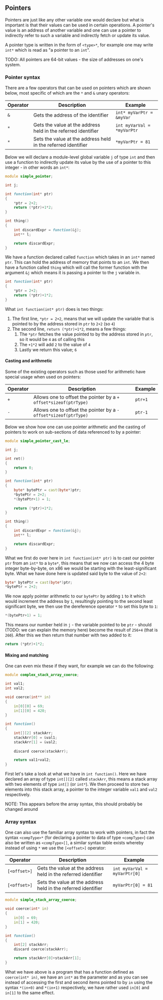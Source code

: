 ## Pointers

Pointers are just like any other variable one would declare but what is important is that
their values can be used in certain operations. A pointer's value is an address of another
variable and one can use a pointer to indirectly refer to such a variable and indirectly
fetch or update its value.

A pointer type is written in the form of `<type>*`, for example one may write `int*` which
is read as "a pointer to an `int`".

TODO: All pointers are 64-bit values - the size of addresses on one's system.

### Pointer syntax

There are a few operators that can be used on pointers which are shown below, most specific of which are the `*` and `&` unary operators:

| Operator | Description | Example|
|----------|-------------|--------|
| `&`      | Gets the address of the identifier | `int* myVarPtr = &myVar`   |
| `*`      | Gets the value at the address held in the referred identifier | `int myVarVal = *myVarPtr` |
| `*`      | Sets the value at the address held in the referred identifier | `*myVarPtr = 81` |

Below we will declare a module-level global variable `j` of type `int` and then use a function to indirectly update its value by the use of a pointer to this integer - in other words an `int*`:

```{.d numberLines=1}
module simple_pointer;

int j;

int function(int* ptr)
{
    *ptr = 2+2;
    return (*ptr)+1*2;
}

int thing()
{
    int discardExpr = function(&j);
    int** l;

    return discardExpr;
}
```

We have a function declared called `function` which takes in an `int*` named `ptr`. This can hold the address of memory that points to an `int`. We then have a function called `thing` which will call the former function with the argument `&j` which means it is passing a pointer to the `j` variable in.

```{.d numberLines=1}
int function(int* ptr)
{
    *ptr = 2+2;
    return (*ptr)+1*2;
}
```

What `int function(int* ptr)` does is two things:

1. The first line, `*ptr = 2+2`, means that we will update the variable that is pointed to by the address stored in `ptr` to `2+2` (so `4`)
2. The second line, `return (*ptr)+1*2`, means a few things:
    1. The `*ptr` fetches the value pointed to by the address stored in `ptr`, so it would be `4` as of calling this
    2. The `+1*2` will add `2` to the value of `4`
    3. Lastly we return this value; `6`

#### Casting and arithmetic

Some of the existing operators such as those used for arithmetic have special usage when used on pointers:

| Operator | Description | Example|
|----------|-------------|--------|
| `+`      | Allows one to offset the pointer by a `+ offset*sizeof(ptrType)` | `ptr+1` |
| `-`      | Allows one to offset the pointer by a `- offset*sizeof(ptrType)` | `ptr-1` |

Below we show how one can use pointer arithmetic and the casting of pointers to work on sub-sections of data referenced to by a pointer:

```{.d linenums="1" hl_lines="12-14"}
module simple_pointer_cast_le;

int j;

int ret()
{
    return 0;
}

int function(int* ptr)
{
    byte* bytePtr = cast(byte*)ptr;
    *bytePtr = 2+2;
    *(bytePtr+1) = 1;
    
    return (*ptr)+1*2;
}

int thing()
{
    int discardExpr = function(&j);
    int** l;

    return discardExpr;
}
```

What we first do over here in `int function(int* ptr)` is to cast our pointer `ptr` from an `int*` to a `byte*`, this means that we now can access the 4 byte integer byte-by-byte, on x86 we would be starting with the least-significant byte. What we have done here is updated said byte to the value of `2+2`:

```{.d linenums="1"}
byte* bytePtr = cast(byte*)ptr;
*bytePtr = 2+2;
```

We now apply pointer arithmetic to our `bytePtr` by adding `1` to it which would increment the address by `1`, resultingly pointing to the second least significant byte, we then use the dereference operator `*` to set this byte to `1`:

```{.d linenums="1"}
*(bytePtr+1) = 1;

```

This means our number held in `j` - the variable pointed to be `ptr` - should (TODO: we can explain the memory here) become the result of `256+4` (that is `260`). After this we then return that number with two added to it:

```{.d linenums="1"}
return (*ptr)+1*2;
```

#### Mixing and matching

One can even mix these if they want, for example we can do the following:

```{.d numberLines=1}
module complex_stack_array_coerce;

int val1;
int val2;

void coerce(int** in)
{
    in[0][0] = 69;
    in[1][0] = 420;
}

int function()
{
    int[][2] stackArr;
    stackArr[0] = &val1;
    stackArr[1] = &val2;
    
    discard coerce(stackArr);

    return val1+val2;
}
```

First let's take a look at what we have in `int function()`. Here we have declared an array of type `int[][2]` called `stackArr`, this means a stack array with two elements of type `int[]` (or `int*`). We then proceed to store two elements into this stack array, a pointer to the integer variable `val1` and `val2` respectively.

NOTE: This appears before the array syntax, this should probably be changed around

### Array syntax

One can also use the familiar array syntax to work with pointers, in fact the syntax `<compType>*` (for declaring a pointer to data of type `<compType>`) can also be written as `<compType>[]`, a similar syntax table exists whereby instead of using `*` we use the `[<offset>]` operator:

| Operator | Description | Example|
|----------|-------------|--------|
| `[<offset>]`      | Gets the value at the address held in the referred identifier | `int myVarVal = myVarPtr[0]` |
| `[<offset>]`      | Sets the value at the address held in the referred identifier | `myVarPtr[0] = 81` |

```{.d numberLines="1"}
module simple_stack_array_coerce;

void coerce(int* in)
{
    in[0] = 69;
    in[1] = 420;
}

int function()
{
    int[2] stackArr;
    discard coerce(stackArr);

    return stackArr[0]+stackArr[1];
}
```

What we have above is a program that has a function defined as `coerce(int* in)`, we have an `int*` as the parameter and as you can see instead of accessing the first and second items pointed to by `in` using the syntax `*(in+0)` and `*(in+1)` respectively, we have rather used `in[0]` and `in[1]` to the same effect.